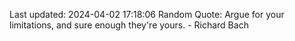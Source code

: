 Last updated: 2024-04-02 17:18:06
Random Quote: Argue for your limitations, and sure enough they're yours. - Richard Bach